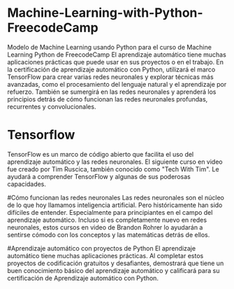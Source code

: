 # Machine-Learning-with-Python-FreecodeCamp
Modelo de Machine Learning usando Python para el curso de Machine Learning Python de FreecodeCamp
El aprendizaje automático tiene muchas aplicaciones prácticas que puede usar en sus proyectos o en el trabajo.
En la certificación de aprendizaje automático con Python, utilizará el marco TensorFlow para crear varias redes neuronales y explorar técnicas más avanzadas, como el procesamiento del lenguaje natural y el aprendizaje por refuerzo.
También se sumergirá en las redes neuronales y aprenderá los principios detrás de cómo funcionan las redes neuronales profundas, recurrentes y convolucionales.

# Tensorflow
TensorFlow es un marco de código abierto que facilita el uso del aprendizaje automático y las redes neuronales.
El siguiente curso en video fue creado por Tim Ruscica, también conocido como "Tech With Tim". Le ayudará a comprender TensorFlow y algunas de sus poderosas capacidades.

#Cómo funcionan las redes neuronales
Las redes neuronales son el núcleo de lo que hoy llamamos inteligencia artificial. Pero históricamente han sido difíciles de entender. Especialmente para principiantes en el campo del aprendizaje automático.
Incluso si es completamente nuevo en redes neuronales, estos cursos en video de Brandon Rohrer lo ayudarán a sentirse cómodo con los conceptos y las matemáticas detrás de ellos.

#Aprendizaje automático con proyectos de Python
El aprendizaje automático tiene muchas aplicaciones prácticas. Al completar estos proyectos de codificación gratuitos y desafiantes, demostrará que tiene un buen conocimiento básico del aprendizaje automático y calificará para su certificación de Aprendizaje automático con Python.
